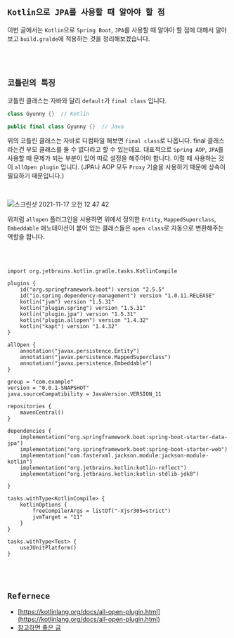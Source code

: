 ## `Kotlin으로 JPA를 사용할 때 알아야 할 점`

이번 글에서는 `Kotlin`으로 `Spring Boot`, `JPA`를 사용할 때 알야아 할 점에 대해서 알아보고 `build.gralde`에 적용하는 것을 정리해보겠습니다. 

<br> <br>

## `코틀린의 특징`

코틀린 클래스는 자바와 달리 `default`가 `final class` 입니다. 

```kotlin
class Gyunny {}  // Kotlin

public final class Gyunny {}  // Java
```

위의 코틀린 클래스는 자바로 디컴파일 해보면 `final class`로 나옵니다. final 클래스 라는건 부모 클래스를 둘 수 없다라고 할 수 있는데요. 대표적으로 `Spring AOP`, `JPA`를 사용할 때 문제가 되는 부분이 있어 따로 설정을 해주어야 합니다. 이럴 때 사용하는 것이 `allOpen plugin` 입니다. (JPA나 AOP 모두 `Proxy` 기술을 사용하기 때문에 상속이 필요하기 때문입니다.)

<br>

![스크린샷 2021-11-17 오전 12 47 42](https://user-images.githubusercontent.com/45676906/142018255-72b469af-5175-4fd2-916b-6f91333afcab.png)

위처럼 `allopen` 플러그인을 사용하면 위에서 정의한 `Entity`, `MappedSuperclass`, `Embeddable` 애노테이션이 붙어 있는 클래스들은 `open class`로 자동으로 변환해주는 역할을 합니다.

<br> <br>

```
import org.jetbrains.kotlin.gradle.tasks.KotlinCompile

plugins {
    id("org.springframework.boot") version "2.5.5"
    id("io.spring.dependency-management") version "1.0.11.RELEASE"
    kotlin("jvm") version "1.5.31"
    kotlin("plugin.spring") version "1.5.31"
    kotlin("plugin.jpa") version "1.5.31"
    kotlin("plugin.allopen") version "1.4.32"
    kotlin("kapt") version "1.4.32"
}

allOpen {
    annotation("javax.persistence.Entity")
    annotation("javax.persistence.MappedSuperclass")
    annotation("javax.persistence.Embeddable")
}

group = "com.example"
version = "0.0.1-SNAPSHOT"
java.sourceCompatibility = JavaVersion.VERSION_11

repositories {
    mavenCentral()
}

dependencies {
    implementation("org.springframework.boot:spring-boot-starter-data-jpa")
    implementation("org.springframework.boot:spring-boot-starter-web")
    implementation("com.fasterxml.jackson.module:jackson-module-kotlin")
    implementation("org.jetbrains.kotlin:kotlin-reflect")
    implementation("org.jetbrains.kotlin:kotlin-stdlib-jdk8")

}

tasks.withType<KotlinCompile> {
    kotlinOptions {
        freeCompilerArgs = listOf("-Xjsr305=strict")
        jvmTarget = "11"
    }
}

tasks.withType<Test> {
    useJUnitPlatform()
}
```

<br> <br>

## `Refernece`

- [https://kotlinlang.org/docs/all-open-plugin.html](https://kotlinlang.org/docs/all-open-plugin.html)
- [참고하면 좋은 글](https://blog.junu.dev/37)